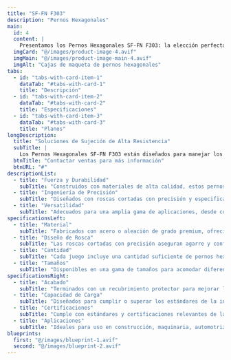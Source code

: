 ```yaml
---
title: "SF-FN F303"
description: "Pernos Hexagonales"
main:
  id: 4
  content: |
    Presentamos los Pernos Hexagonales SF-FN F303: la elección perfecta para aplicaciones de sujeción de alta resistencia. Fabricados con precisión y durabilidad en mente, estos pernos hexagonales proporcionan la fuerza y confiabilidad que necesitas para tus proyectos más exigentes.
  imgCard: "@/images/product-image-4.avif"
  imgMain: "@/images/product-image-main-4.avif"
  imgAlt: "Cajas de maqueta de pernos hexagonales"
tabs:
  - id: "tabs-with-card-item-1"
    dataTab: "#tabs-with-card-1"
    title: "Descripción"
  - id: "tabs-with-card-item-2"
    dataTab: "#tabs-with-card-2"
    title: "Especificaciones"
  - id: "tabs-with-card-item-3"
    dataTab: "#tabs-with-card-3"
    title: "Planos"
longDescription:
  title: "Soluciones de Sujeción de Alta Resistencia"
  subTitle: |
    Los Pernos Hexagonales SF-FN F303 están diseñados para manejar los desafíos de sujeción más difíciles con facilidad. Ya sea que estés trabajando en proyectos de construcción o maquinaria pesada, estos pernos hexagonales brindan la fuerza y confiabilidad que necesitas.
  btnTitle: "Contactar ventas para más información"
  btnURL: "#"
descriptionList:
  - title: "Fuerza y Durabilidad"
    subTitle: "Construidos con materiales de alta calidad, estos pernos hexagonales están diseñados para resistir cargas pesadas y condiciones difíciles."
  - title: "Ingeniería de Precisión"
    subTitle: "Diseñados con roscas cortadas con precisión y especificaciones exactas, asegurando un ajuste apretado y seguro en todo momento."
  - title: "Versatilidad"
    subTitle: "Adecuados para una amplia gama de aplicaciones, desde construcción hasta maquinaria, proporcionando soluciones de sujeción versátiles."
specificationsLeft:
  - title: "Material"
    subTitle: "Fabricados con acero o aleación de grado premium, ofreciendo fuerza excepcional y resistencia a la corrosión."
  - title: "Diseño de Rosca"
    subTitle: "Las roscas cortadas con precisión aseguran agarre y confiabilidad óptimos, incluso en ambientes de alto estrés."
  - title: "Cantidad"
    subTitle: "Cada juego incluye una cantidad suficiente de pernos hexagonales para abordar varios proyectos y aplicaciones."
  - title: "Tamaños"
    subTitle: "Disponibles en una gama de tamaños para acomodar diferentes requisitos de proyecto, asegurando versatilidad y compatibilidad."
specificationsRight:
  - title: "Acabado"
    subTitle: "Terminados con un recubrimiento protector para mejorar la resistencia a la corrosión y extender la vida útil."
  - title: "Capacidad de Carga"
    subTitle: "Diseñados para cumplir o superar los estándares de la industria para capacidad de carga, asegurando rendimiento confiable bajo cargas pesadas."
  - title: "Certificaciones"
    subTitle: "Cumple con estándares y certificaciones relevantes de la industria, garantizando calidad y confiabilidad."
  - title: "Aplicaciones"
    subTitle: "Ideales para uso en construcción, maquinaria, automotriz y otras aplicaciones de alta resistencia que demandan sujeción fuerte y confiable."
blueprints:
  first: "@/images/blueprint-1.avif"
  second: "@/images/blueprint-2.avif"  
---
```

